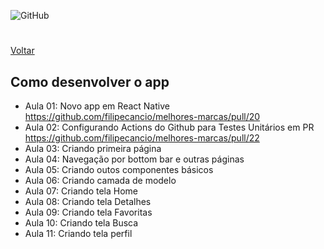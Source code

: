 ![GitHub](https://user-images.githubusercontent.com/13178261/162581603-92d40946-fe7f-4c49-a8c6-179842a57b46.png)
# 

[Voltar](https://github.com/filipecancio/melhores-marcas)

## Como desenvolver o app
- Aula 01: Novo app em React Native https://github.com/filipecancio/melhores-marcas/pull/20
- Aula 02: Configurando Actions do Github para Testes Unitários em PR https://github.com/filipecancio/melhores-marcas/pull/22
- Aula 03: Criando primeira página
- Aula 04: Navegação por bottom bar e outras páginas
- Aula 05: Criando outos componentes básicos
- Aula 06: Criando camada de modelo
- Aula 07: Criando tela Home
- Aula 08: Criando tela Detalhes
- Aula 09: Criando tela Favoritas
- Aula 10: Criando tela Busca
- Aula 11: Criando tela perfil
